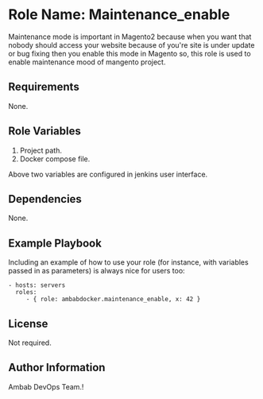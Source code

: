 Role Name: Maintenance_enable
=========

Maintenance mode is important in Magento2 because when you want that nobody should access your website because of you're site is under update or bug fixing then you enable this mode in Magento so, this role is used to enable maintenance mood of mangento project.

Requirements
------------
None.


Role Variables
--------------

1. Project path.
2. Docker compose file.

Above two variables are configured in jenkins user interface.


Dependencies
------------
None.


Example Playbook
----------------

Including an example of how to use your role (for instance, with variables passed in as parameters) is always nice for users too:

    - hosts: servers
      roles:
         - { role: ambabdocker.maintenance_enable, x: 42 }

License
-------
Not required.

Author Information
------------------

Ambab DevOps Team.!